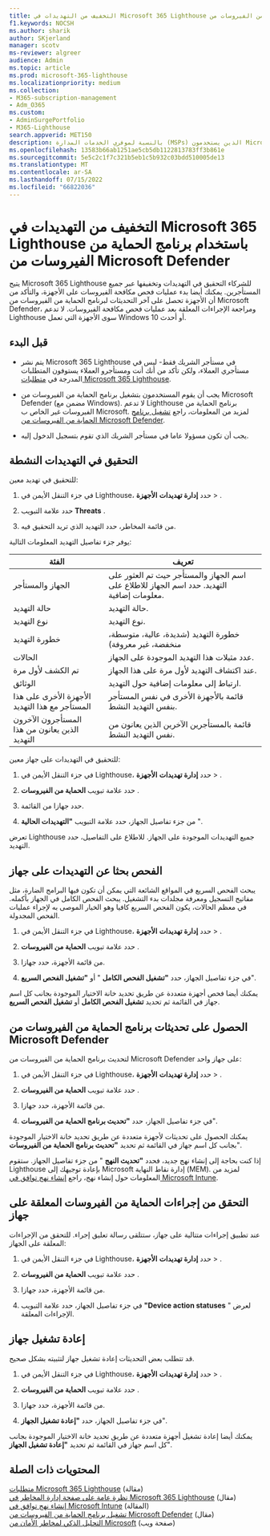 ```yaml
---
title: التخفيف من التهديدات في Microsoft 365 Lighthouse باستخدام برنامج الحماية من الفيروسات من Microsoft Defender
f1.keywords: NOCSH
ms.author: sharik
author: SKjerland
manager: scotv
ms-reviewer: algreer
audience: Admin
ms.topic: article
ms.prod: microsoft-365-lighthouse
ms.localizationpriority: medium
ms.collection:
- M365-subscription-management
- Adm_O365
ms.custom:
- AdminSurgePortfolio
- M365-Lighthouse
search.appverid: MET150
description: بالنسبة لموفري الخدمات المدارة (MSPs) الذين يستخدمون Microsoft 365 Lighthouse، تعرف على التخفيف من التهديدات باستخدام برنامج الحماية من الفيروسات من Microsoft Defender.
ms.openlocfilehash: 13583b66ab1251ae5cb5db1122813783ff3b861e
ms.sourcegitcommit: 5e5c2c1f7c321b5eb1c5b932c03bdd510005de13
ms.translationtype: MT
ms.contentlocale: ar-SA
ms.lasthandoff: 07/15/2022
ms.locfileid: "66822036"
---
```

# <a name="mitigate-threats-in-microsoft-365-lighthouse-with-microsoft-defender-antivirus"></a>التخفيف من التهديدات في Microsoft 365 Lighthouse باستخدام برنامج الحماية من الفيروسات من Microsoft Defender

يتيح Microsoft 365 Lighthouse للشركاء التحقيق في التهديدات وتخفيفها عبر جميع المستأجرين. يمكنك أيضا بدء عمليات فحص مكافحة الفيروسات على الأجهزة، والتأكد من أن الأجهزة تحصل على آخر التحديثات لبرنامج الحماية من الفيروسات من Microsoft Defender، ومراجعة الإجراءات المعلقة بعد عمليات فحص مكافحة الفيروسات. لا تدعم Lighthouse سوى الأجهزة التي تعمل Windows 10 أو أحدث.

## <a name="before-you-begin"></a>قبل البدء

- يتم نشر Microsoft 365 Lighthouse في مستأجر الشريك فقط- ليس في مستأجري العملاء، ولكن تأكد من أنك أنت ومستأجرو العملاء يستوفون المتطلبات المدرجة في [متطلبات Microsoft 365 Lighthouse](m365-lighthouse-requirements.md).

- يجب أن يقوم المستخدمون بتشغيل برنامج الحماية من الفيروسات من Microsoft Defender (مضمن مع Windows). لا تدعم Lighthouse برنامج الحماية من الفيروسات غير الخاص ب Microsoft. لمزيد من المعلومات، راجع [تشغيل برنامج الحماية من الفيروسات من Microsoft Defender](/mem/intune/user-help/turn-on-defender-windows).

- يجب أن تكون مسؤولا عاما في مستأجر الشريك الذي تقوم بتسجيل الدخول إليه.

## <a name="investigate-active-threats"></a>التحقيق في التهديدات النشطة

للتحقيق في تهديد معين:

1. في جزء التنقل الأيمن في Lighthouse، حدد **إدارة تهديدات** **الأجهزة** > .

2. حدد علامة التبويب **Threats** .

3. من قائمة المخاطر، حدد التهديد الذي تريد التحقيق فيه.

يوفر جزء تفاصيل التهديد المعلومات التالية:

| الفئة                                      | تعريف                                                                                                   |
|-----------------------------------------------|--------------------------------------------------------------------------------------------------------------|
| الجهاز والمستأجر                             | اسم الجهاز والمستأجر حيث تم العثور على التهديد. حدد اسم الجهاز للاطلاع على معلومات إضافية. |
| حالة التهديد                                 | حالة التهديد.                                                                                    |
| نوع التهديد                                   | نوع التهديد.                                                                                              |
| خطورة التهديد                               | خطورة التهديد (شديدة، عالية، متوسطة، منخفضة، غير معروفة)                                                    |
| الحالات                                     | عدد مثيلات هذا التهديد الموجودة على الجهاز.                                                    |
| تم الكشف لأول مرة                                | عند اكتشاف التهديد لأول مرة على هذا الجهاز.                                                           |
| الوثائق                                 | ارتباط إلى معلومات إضافية حول التهديد.                                                             |
| الأجهزة الأخرى على هذا المستأجر مع هذا التهديد | قائمة بالأجهزة الأخرى في نفس المستأجر بنفس التهديد النشط.                                      |
| المستأجرون الآخرون الذين يعانون من هذا التهديد                | قائمة بالمستأجرين الآخرين الذين يعانون من نفس التهديد النشط.                                                         |

للتحقيق في التهديدات على جهاز معين:

1. في جزء التنقل الأيمن في Lighthouse، حدد **إدارة تهديدات** **الأجهزة** > .

2. حدد علامة تبويب **الحماية من الفيروسات** .

3. حدد جهازا من القائمة.

4. من جزء تفاصيل الجهاز، حدد علامة التبويب **"التهديدات الحالية** ".

تعرض Lighthouse جميع التهديدات الموجودة على الجهاز. للاطلاع على التفاصيل، حدد التهديد.

## <a name="scan-for-threats-on-a-device"></a>الفحص بحثا عن التهديدات على جهاز

يبحث الفحص السريع في المواقع الشائعة التي يمكن أن تكون فيها البرامج الضارة، مثل مفاتيح التسجيل ومعرفة مجلدات بدء التشغيل. يبحث الفحص الكامل في الجهاز بأكمله. في معظم الحالات، يكون الفحص السريع كافيا وهو الخيار الموصى به لإجراء عمليات الفحص المجدولة.

1. في جزء التنقل الأيمن في Lighthouse، حدد **إدارة تهديدات** **الأجهزة** > .

2. حدد علامة تبويب **الحماية من الفيروسات** .

3. من قائمة الأجهزة، حدد جهازا.

4. في جزء تفاصيل الجهاز، حدد **"تشغيل الفحص الكامل** " أو **"تشغيل الفحص السريع**".

يمكنك أيضا فحص أجهزة متعددة عن طريق تحديد خانة الاختيار الموجودة بجانب كل اسم جهاز في القائمة ثم تحديد **تشغيل الفحص الكامل** أو **تشغيل الفحص السريع**.

## <a name="get-updates-for-microsoft-defender-antivirus"></a>الحصول على تحديثات برنامج الحماية من الفيروسات من Microsoft Defender

لتحديث برنامج الحماية من الفيروسات من Microsoft Defender على جهاز واحد:

1. في جزء التنقل الأيمن في Lighthouse، حدد **إدارة تهديدات** **الأجهزة** > .

2. حدد علامة تبويب **الحماية من الفيروسات** .

3. من قائمة الأجهزة، حدد جهازا.

4. في جزء تفاصيل الجهاز، حدد **"تحديث برنامج الحماية من الفيروسات**".

يمكنك الحصول على تحديثات لأجهزة متعددة عن طريق تحديد خانة الاختيار الموجودة بجانب كل اسم جهاز في القائمة ثم تحديد **"تحديث برنامج الحماية من الفيروسات**".

إذا كنت بحاجة إلى إنشاء نهج جديد، فحدد **"تحديث النهج** " من جزء تفاصيل الجهاز. ستقوم Lighthouse بإعادة توجيهك إلى Microsoft إدارة نقاط النهاية (MEM). لمزيد من المعلومات حول إنشاء نهج، راجع [إنشاء نهج توافق في Microsoft Intune](/mem/intune/protect/create-compliance-policy).

## <a name="check-pending-antivirus-actions-on-a-device"></a>التحقق من إجراءات الحماية من الفيروسات المعلقة على جهاز

عند تطبيق إجراءات متتالية على جهاز، ستتلقى رسالة تعليق إجراء. للتحقق من الإجراءات المعلقة على الجهاز:

1. في جزء التنقل الأيمن في Lighthouse، حدد **إدارة تهديدات** **الأجهزة** > .

2. حدد علامة تبويب **الحماية من الفيروسات** .

3. من قائمة الأجهزة، حدد جهازا.

4. في جزء تفاصيل الجهاز، حدد علامة التبويب **"Device action statuses** " لعرض الإجراءات المعلقة.

## <a name="restart-a-device"></a>إعادة تشغيل جهاز

قد تتطلب بعض التحديثات إعادة تشغيل جهاز لتثبيته بشكل صحيح.

1. في جزء التنقل الأيمن في Lighthouse، حدد **إدارة تهديدات** **الأجهزة** > .

2. حدد علامة تبويب **الحماية من الفيروسات** .

3. من قائمة الأجهزة، حدد جهازا.

4. في جزء تفاصيل الجهاز، حدد **"إعادة تشغيل الجهاز**".

يمكنك أيضا إعادة تشغيل أجهزة متعددة عن طريق تحديد خانة الاختيار الموجودة بجانب كل اسم جهاز في القائمة ثم تحديد **"إعادة تشغيل الجهاز**".

## <a name="related-content"></a>المحتويات ذات الصلة

[متطلبات Microsoft 365 Lighthouse](m365-lighthouse-requirements.md) (مقالة)\
[نظرة عامة على صفحة إدارة المخاطر في Microsoft 365 Lighthouse](m365-lighthouse-threat-management-page-overview.md) (مقال)\
[إنشاء نهج توافق في Microsoft Intune](/mem/intune/protect/create-compliance-policy) (المقالة)\
[تشغيل برنامج الحماية من الفيروسات من Microsoft Defender](/mem/intune/user-help/turn-on-defender-windows) (مقال)\
[التحليل الذكي لمخاطر الأمان من Microsoft](https://www.microsoft.com/wdsi/threats) (صفحة ويب)
